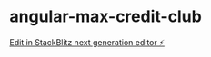 # angular-max-credit-club

[Edit in StackBlitz next generation editor ⚡️](https://stackblitz.com/~/github.com/RonDragon/angular-max-credit-club)